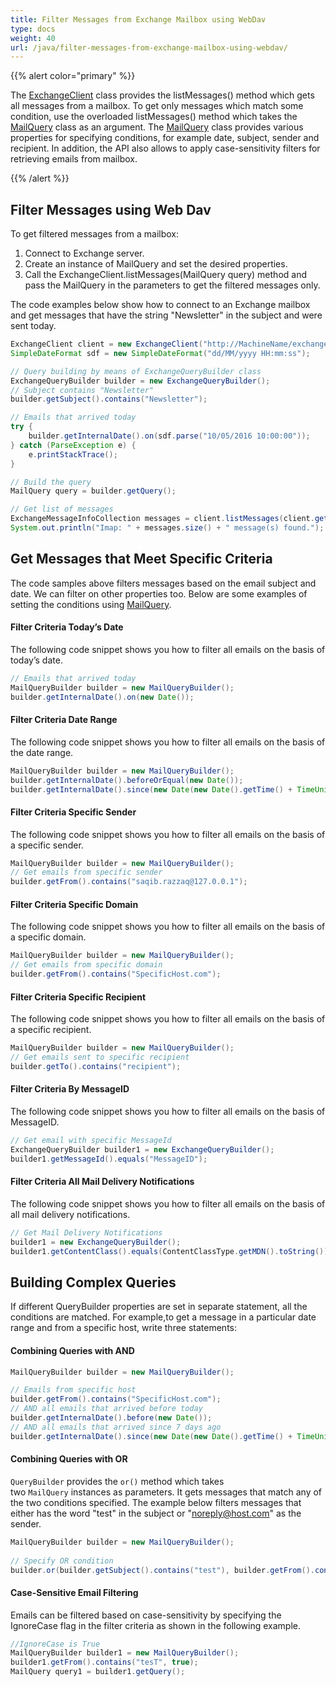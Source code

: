 ```yaml
---
title: Filter Messages from Exchange Mailbox using WebDav
type: docs
weight: 40
url: /java/filter-messages-from-exchange-mailbox-using-webdav/
---
```


{{% alert color="primary" %}} 

The [ExchangeClient](http://www.aspose.com/api/java/email/com.aspose.email/classes/ExchangeClient) class provides the listMessages() method which gets all messages from a mailbox. To get only messages which match some condition, use the overloaded listMessages() method which takes the [MailQuery](http://www.aspose.com/api/java/email/com.aspose.email/classes/MailQuery) class as an argument. The [MailQuery](http://www.aspose.com/api/java/email/com.aspose.email/classes/MailQuery) class provides various properties for specifying conditions, for example date, subject, sender and recipient. In addition, the API also allows to apply case-sensitivity filters for retrieving emails from mailbox.

{{% /alert %}} 
## **Filter Messages using Web Dav**
To get filtered messages from a mailbox:

1. Connect to Exchange server.
1. Create an instance of MailQuery and set the desired properties.
1. Call the ExchangeClient.listMessages(MailQuery query) method and pass the MailQuery in the parameters to get the filtered messages only.

The code examples below show how to connect to an Exchange mailbox and get messages that have the string "Newsletter" in the subject and were sent today.


~~~Java
ExchangeClient client = new ExchangeClient("http://MachineName/exchange/Username", "username", "password", "domain");
SimpleDateFormat sdf = new SimpleDateFormat("dd/MM/yyyy HH:mm:ss");

// Query building by means of ExchangeQueryBuilder class
ExchangeQueryBuilder builder = new ExchangeQueryBuilder();
// Subject contains "Newsletter"
builder.getSubject().contains("Newsletter");

// Emails that arrived today
try {
	builder.getInternalDate().on(sdf.parse("10/05/2016 10:00:00"));
} catch (ParseException e) {
	e.printStackTrace();
}

// Build the query
MailQuery query = builder.getQuery();

// Get list of messages
ExchangeMessageInfoCollection messages = client.listMessages(client.getMailboxInfo().getInboxUri(), query, false);
System.out.println("Imap: " + messages.size() + " message(s) found.");
~~~
## **Get Messages that Meet Specific Criteria**
The code samples above filters messages based on the email subject and date. We can filter on other properties too. Below are some examples of setting the conditions using [MailQuery](http://www.aspose.com/api/java/email/com.aspose.email/classes/MailQuery).
#### **Filter Criteria Today’s Date**
The following code snippet shows you how to filter all emails on the basis of today’s date.


~~~Java
// Emails that arrived today
MailQueryBuilder builder = new MailQueryBuilder();
builder.getInternalDate().on(new Date());
~~~
#### **Filter Criteria Date Range**
The following code snippet shows you how to filter all emails on the basis of the date range.


~~~Java
MailQueryBuilder builder = new MailQueryBuilder();
builder.getInternalDate().beforeOrEqual(new Date());
builder.getInternalDate().since(new Date(new Date().getTime() + TimeUnit.DAYS.toDays(1)));
~~~
#### **Filter Criteria Specific Sender**
The following code snippet shows you how to filter all emails on the basis of a specific sender.


~~~Java
MailQueryBuilder builder = new MailQueryBuilder();
// Get emails from specific sender
builder.getFrom().contains("saqib.razzaq@127.0.0.1");
~~~
#### **Filter Criteria Specific Domain**
The following code snippet shows you how to filter all emails on the basis of a specific domain.


~~~Java
MailQueryBuilder builder = new MailQueryBuilder();
// Get emails from specific domain
builder.getFrom().contains("SpecificHost.com");
~~~
#### **Filter Criteria Specific Recipient**
The following code snippet shows you how to filter all emails on the basis of a specific recipient.


~~~Java
MailQueryBuilder builder = new MailQueryBuilder();
// Get emails sent to specific recipient
builder.getTo().contains("recipient");
~~~
#### **Filter Criteria By MessageID**
The following code snippet shows you how to filter all emails on the basis of MessageID.


~~~Java
// Get email with specific MessageId
ExchangeQueryBuilder builder1 = new ExchangeQueryBuilder();
builder1.getMessageId().equals("MessageID");
~~~
#### **Filter Criteria All Mail Delivery Notifications**
The following code snippet shows you how to filter all emails on the basis of all mail delivery notifications.


~~~Java
// Get Mail Delivery Notifications
builder1 = new ExchangeQueryBuilder();
builder1.getContentClass().equals(ContentClassType.getMDN().toString());
~~~
## **Building Complex Queries**
If different QueryBuilder properties are set in separate statement, all the conditions are matched. For example,to get a message in a particular date range and from a specific host, write three statements:
#### **Combining Queries with AND**


~~~Java
MailQueryBuilder builder = new MailQueryBuilder();

// Emails from specific host
builder.getFrom().contains("SpecificHost.com");
// AND all emails that arrived before today
builder.getInternalDate().before(new Date());
// AND all emails that arrived since 7 days ago
builder.getInternalDate().since(new Date(new Date().getTime() + TimeUnit.DAYS.toDays(-7)));
~~~
#### **Combining Queries with OR**

`QueryBuilder` provides the `or()` method which takes two `MailQuery` instances as parameters. It gets messages that match any of the two conditions specified. The example below filters messages that either has the word "test" in the subject or "noreply@host.com" as the sender.


~~~Java
MailQueryBuilder builder = new MailQueryBuilder();
		
// Specify OR condition
builder.or(builder.getSubject().contains("test"), builder.getFrom().contains("noreply@host.com"));
~~~
#### **Case-Sensitive Email Filtering**
Emails can be filtered based on case-sensitivity by specifying the IgnoreCase flag in the filter criteria as shown in the following example.


~~~Java
//IgnoreCase is True
MailQueryBuilder builder1 = new MailQueryBuilder();
builder1.getFrom().contains("tesT", true);
MailQuery query1 = builder1.getQuery();
~~~
